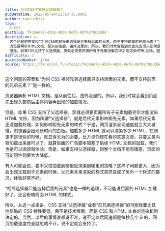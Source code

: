 ```yaml
---
title: 为何CSS不支持父选择器？
pubDatetime: 2022-05-04T21:16:36.000Z
author: caorushizi
tags:
  - CSS
postSlug: f430e672-45b0-4836-9ef0-09f427900dd4
description: >-
  这个问题的答案和“为何CSS相邻兄弟选择器只支持后面的元素，而不支持前面的兄弟元素？”是一样的。
  浏览器解析HTML文档，是从前往后，由外及里的。所以，我们时常会看到页面先出现头部然后主体内容再出现的加载情况。
  但是，如果CSS支持了父选择器，那就必须要页面所有子元素加载完毕才能渲染HTML文档，因为所谓“父选择器”，就是后代元素影响祖先元素，如果后代元素还没加载处理，如何影响祖先元素的样式？于是
difficulty: 3
questionNumber: 1784
source: https://fe.ecool.fun/topic/f430e672-45b0-4836-9ef0-09f427900dd4
---
```


这个问题的答案和“为何 CSS 相邻兄弟选择器只支持后面的元素，而不支持前面的兄弟元素？”是一样的。

浏览器解析 HTML 文档，是从前往后，由外及里的。所以，我们时常会看到页面先出现头部然后主体内容再出现的加载情况。

但是，如果 CSS 支持了父选择器，那就必须要页面所有子元素加载完毕才能渲染 HTML 文档，因为所谓“父选择器”，就是后代元素影响祖先元素，如果后代元素还没加载处理，如何影响祖先元素的样式？于是，网页渲染呈现速度就会大大减慢，浏览器会出现长时间的白板。加载多少 HTML 就可以渲染多少 HTML，在网速不是很快的时候，就显得尤为的必要。比方说你现在看的这篇文章，只要文章内容加载出来就可以了，就算后面的广告脚本阻塞了后续 HTML 文档的加载，我们也是可以阅读和体验。但是，如果支持父选择器，则整个文档不能有阻塞，页面的可访问性则要大大降低。

有人可能会说，要不采取加载到哪里就渲染到哪里的策略？这样子问题更大，因为会出现加载到子元素的时候，父元素本来渲染的样式突然变成了另外一个样式的情况，体验非常不好。

“相邻选择器只能选择后面的元素”也是一样的道理，不可能说后面的 HTML 加载好了，还会影响前面 HTML 的样式。

所以，从这一点来讲，CSS 支持“父选择器”或者“前兄弟选择器”的可能性要比其他炫酷的 CSS 特性要低，倒不是技术层面，而是 CSS 和 HTML 本身的渲染机制决定的。当然，以后的事情谁都说不准，说不定以后网速都是每秒几个 G 的，网页加载速度完全就忽略不计，说不定就会支持了。
